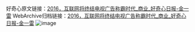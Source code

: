 好奇心原文链接：[2016，互联网将终结电视广告称霸时代_商业_好奇心日报-金一雷](https://www.qdaily.com/articles/3370.html)
WebArchive归档链接：[2016，互联网将终结电视广告称霸时代_商业_好奇心日报-金一雷](http://web.archive.org/web/20190623152040/https://www.qdaily.com/articles/3370.html)
![image](http://ww3.sinaimg.cn/large/007d5XDpgy1g3vcltm436j30u03frb29)